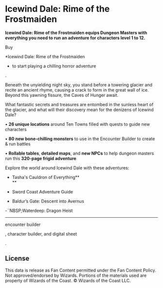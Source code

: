 # Icewind Dale: Rime of the Frostmaiden

**Icewind Dale: Rime of the Frostmaiden equips Dungeon Masters with everything you need to run an adventure for characters level 1 to 12.**

Buy 

*Icewind Dale: Rime of the Frostmaiden

* to start playing a chilling horror adventure

. 

Beneath the unyielding night sky, you stand before a towering glacier and recite an ancient rhyme, causing a crack to form in the great wall of ice. Beyond this yawning fissure, the Caves of Hunger await. 

What fantastic secrets and treasures are entombed in the sunless heart of the glacier, and what will their discovery mean for the denizens of Icewind Dale?

• **26 unique locations** around Ten Towns filled with quests to guide new characters <br>

• **80 new bone-chilling monsters** to use in the Encounter Builder to create & run battles<br>

• **Rollable tables**, **detailed maps**, and **new NPCs** to help dungeon masters run this **320-page frigid adventure**

Explore the world around Icewind Dale with these adventures:<br>

- Tasha's Cauldron of Everything**<br>**

- Sword Coast Adventure Guide

- Baldur’s Gate: Descent into Avernus

-¨NBSP;Waterdeep: Dragon Heist

---

encounter builder

, character builder, and digital sheet

.

## License

This data is release as Fan Content permitted under the Fan Content Policy. Not approved/endorsed by Wizards. Portions of the materials used are property of Wizards of the Coast. © Wizards of the Coast LLC.
